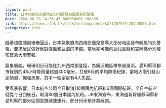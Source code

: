 ```yaml
---
layout: post
title: 日本向鹿兒島縣大部分地區發布颱風特別警報
date: 2024-08-28 14:36:43.000000000 +08:00
link: https://news.rthk.hk/rthk/ch/component/k2/1767979-20240828.htm
categories: rthk
---
```


隨著超強颱風珊珊逼近，日本氣象廳向西南部鹿兒島縣大部分地區發布颱風特別警報，要求居民做好應對強風和巨浪的準備。當局亦可能向鹿兒島縣和宮崎縣分別發布緊急大雨警報。

氣象廳說，珊珊明日可能在九州西南部登陸，為廣泛地區帶來暴風雨。愛知縣蒲郡市錄到的48小時降雨量超過300毫米，打破8月的平均降雨紀錄，當地大雨引發山泥傾瀉，掩埋房屋，其中一個家庭有4人失蹤。

受風暴影響，日本航空公司今日取消110個國內航班和6個國際航班。全日空航空就從今日到後日，取消80個日本國內航班。JR東海宣布，東海道新幹線靜岡縣和愛知縣的部分區間實施減速運行，部分列車預計將延誤。
